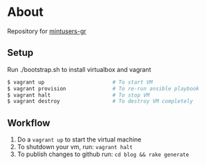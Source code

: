 # About
Repository for [mintusers-gr](https://mintusers-gr.github.io) 
 
 ## Setup
 Run ./bootstrap.sh to install virtualbox and vagrant
 
 
 ```bash
$ vagrant up                      # To start VM
$ vagrant provision               # To re-run ansible playbook
$ vagrant halt                    # To stop VM
$ vagrant destroy                 # To destroy VM completely
```
## Workflow

 1. Do a ```vagrant up``` to start the virtual machine
 2. To shutdown your vm, run: ```vagrant halt```
 3. To publish changes to github run:
    ```cd blog && rake generate```
